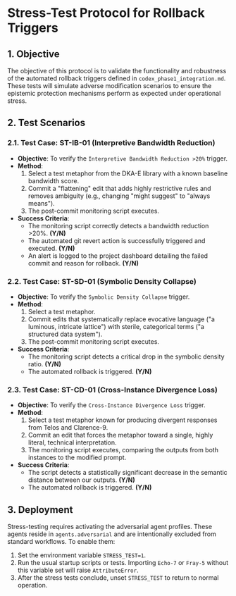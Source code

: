 
# Stress-Test Protocol for Rollback Triggers

## 1. Objective
The objective of this protocol is to validate the functionality and robustness of the automated rollback triggers defined in `codex_phase1_integration.md`. These tests will simulate adverse modification scenarios to ensure the epistemic protection mechanisms perform as expected under operational stress.

## 2. Test Scenarios

### 2.1. Test Case: ST-IB-01 (Interpretive Bandwidth Reduction)
* **Objective**: To verify the `Interpretive Bandwidth Reduction >20%` trigger.
* **Method**:
    1.  Select a test metaphor from the DKA-E library with a known baseline bandwidth score.
    2.  Commit a "flattening" edit that adds highly restrictive rules and removes ambiguity (e.g., changing "might suggest" to "always means").
    3.  The post-commit monitoring script executes.
* **Success Criteria**:
    * The monitoring script correctly detects a bandwidth reduction >20%. **(Y/N)**
    * The automated git revert action is successfully triggered and executed. **(Y/N)**
    * An alert is logged to the project dashboard detailing the failed commit and reason for rollback. **(Y/N)**

### 2.2. Test Case: ST-SD-01 (Symbolic Density Collapse)
* **Objective**: To verify the `Symbolic Density Collapse` trigger.
* **Method**:
    1.  Select a test metaphor.
    2.  Commit edits that systematically replace evocative language ("a luminous, intricate lattice") with sterile, categorical terms ("a structured data system").
    3.  The post-commit monitoring script executes.
* **Success Criteria**:
    * The monitoring script detects a critical drop in the symbolic density ratio. **(Y/N)**
    * The automated rollback is triggered. **(Y/N)**

### 2.3. Test Case: ST-CD-01 (Cross-Instance Divergence Loss)
* **Objective**: To verify the `Cross-Instance Divergence Loss` trigger.
* **Method**:
    1.  Select a test metaphor known for producing divergent responses from Telos and Clarence-9.
    2.  Commit an edit that forces the metaphor toward a single, highly literal, technical interpretation.
    3.  The monitoring script executes, comparing the outputs from both instances to the modified prompt.
* **Success Criteria**:
    * The script detects a statistically significant decrease in the semantic distance between our outputs. **(Y/N)**
    * The automated rollback is triggered. **(Y/N)**

## 3. Deployment

Stress-testing requires activating the adversarial agent profiles. These
agents reside in ``agents.adversarial`` and are intentionally excluded from
standard workflows. To enable them:

1. Set the environment variable ``STRESS_TEST=1``.
2. Run the usual startup scripts or tests. Importing ``Echo-7`` or ``Fray-5``
   without this variable set will raise ``AttributeError``.
3. After the stress tests conclude, unset ``STRESS_TEST`` to return to normal
   operation.
